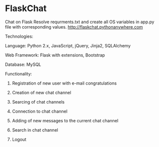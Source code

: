 FlaskChat
=========

Chat on Flask
Resolve requrments.txt and create all OS variables in app.py file with corresponding values.
http://flaskchat.pythonanywhere.com

Technologies:

Language: Python 2.x, JavaScript, jQuery, Jinja2, SQLAlchemy

Web Framework: Flask with extensions, Bootstrap

Database: MySQL

Functionality:

1. Registration of new user with e-mail congratulations

2. Creation of new chat channel

3. Searcing of chat channels

4. Connection to chat channel

5. Adding of new messages to the current chat channel

6. Search in chat channel

7. Logout
